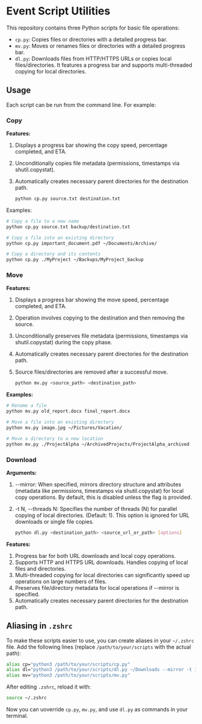 # Event Script Utilities

This repository contains three Python scripts for basic file operations:

- `cp.py`: Copies files or directories with a detailed progress bar.
- `mv.py`: Moves or renames files or directories with a detailed progress bar.
- `dl.py`: Downloads files from HTTP/HTTPS URLs or copies local files/directories. It features a progress bar and supports multi-threaded copying for local directories.

## Usage

Each script can be run from the command line. For example:

### Copy

**Features:**

1. Displays a progress bar showing the copy speed, percentage completed, and ETA.
2. Unconditionally copies file metadata (permissions, timestamps via shutil.copystat).
3. Automatically creates necessary parent directories for the destination path.

    ```sh
    python cp.py source.txt destination.txt
    ```

Examples:

```sh
# Copy a file to a new name
python cp.py source.txt backup/destination.txt

# Copy a file into an existing directory
python cp.py important_document.pdf ~/Documents/Archive/

# Copy a directory and its contents
python cp.py ./MyProject ~/Backups/MyProject_backup
```

### Move

**Features:**

1. Displays a progress bar showing the move speed, percentage completed, and ETA.
2. Operation involves copying to the destination and then removing the source.
3. Unconditionally preserves file metadata (permissions, timestamps via shutil.copystat) during the copy phase.
4. Automatically creates necessary parent directories for the destination path.
5. Source files/directories are removed after a successful move.

    ```sh
    python mv.py <source_path> <destination_path>
    ```

**Examples:**

```sh
# Rename a file
python mv.py old_report.docx final_report.docx

# Move a file into an existing directory
python mv.py image.jpg ~/Pictures/Vacation/

# Move a directory to a new location
python mv.py ./ProjectAlpha ~/ArchivedProjects/ProjectAlpha_archived
```

### Download

**Arguments:**

1. --mirror: When specified, mirrors directory structure and attributes (metadata like permissions, timestamps via shutil.copystat) for local copy operations. By default, this is disabled unless the flag is provided.
2. -t N, --threads N: Specifies the number of threads (N) for parallel copying of local directories. (Default: 1). This option is ignored for URL downloads or single file copies.

    ```sh
    python dl.py <destination_path> <source_url_or_path> [options]
    ```

**Features:**

1. Progress bar for both URL downloads and local copy operations.
2. Supports HTTP and HTTPS URL downloads.
Handles copying of local files and directories.
1. Multi-threaded copying for local directories can significantly speed up operations on large numbers of files.
2. Preserves file/directory metadata for local operations if --mirror is specified.
3. Automatically creates necessary parent directories for the destination path.

## Aliasing in `.zshrc`

To make these scripts easier to use, you can create aliases in your `~/.zshrc` file. Add the following lines (replace `/path/to/your/scripts` with the actual path):

```sh
alias cp="python3 /path/to/your/scripts/cp.py"
alias dl="python3 /path/to/your/scripts/dl.py ~/Downloads --mirror -t 16"
alias mv="python3 /path/to/your/scripts/mv.py"
```

After editing `.zshrc`, reload it with:

```sh
source ~/.zshrc
```

Now you can uoverride `cp.py`, `mv.py`, and use `dl.py` as commands in your terminal.